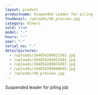 ```yaml
---
layout: product
productname: Suspended Leader for piling
thumbnail: /uploads/40_preview.jpg
category: Others
sold: true
model: "-"
hours: "-"
year: "-"
serial_no: "-"
detailpictures:
  - /uploads/164854289821501.jpg
  - /uploads/164854289852903.jpg
  - /uploads/164854289874307.jpg
  - /uploads/164854289880605.jpg
  - /uploads/40_preview.jpg
---
```

Suspended leader for piling job